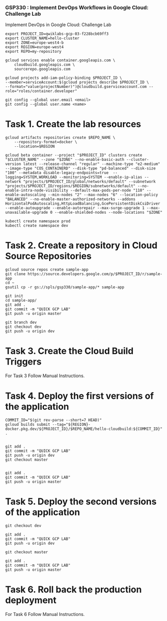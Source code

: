### GSP330 :  Implement DevOps Workflows in Google Cloud: Challenge Lab 

Implement DevOps in Google Cloud: Challenge Lab

```
export PROJECT_ID=qwiklabs-gcp-03-f228bcb69ff3
export CLUSTER_NAME=hello-cluster
export ZONE=europe-west4-b
export REGION=europe-west4
export REPO=my-repository 
```
```
gcloud services enable container.googleapis.com \
    cloudbuild.googleapis.com \
    sourcerepo.googleapis.com

gcloud projects add-iam-policy-binding $PROJECT_ID \
--member=serviceAccount:$(gcloud projects describe $PROJECT_ID \
--format="value(projectNumber)")@cloudbuild.gserviceaccount.com --role="roles/container.developer"

git config --global user.email <email> 
git config --global user.name <name>
```

# Task 1. Create the lab resources

```
gcloud artifacts repositories create $REPO_NAME \
    --repository-format=docker \
    --location=$REGION

gcloud beta container --project "$PROJECT_ID" clusters create "$CLUSTER_NAME" --zone "$ZONE" --no-enable-basic-auth --cluster-version latest --release-channel "regular" --machine-type "e2-medium" --image-type "COS_CONTAINERD" --disk-type "pd-balanced" --disk-size "100" --metadata disable-legacy-endpoints=true  --logging=SYSTEM,WORKLOAD --monitoring=SYSTEM --enable-ip-alias --network "projects/$PROJECT_ID/global/networks/default" --subnetwork "projects/$PROJECT_ID/regions/$REGION/subnetworks/default" --no-enable-intra-node-visibility --default-max-pods-per-node "110" --enable-autoscaling --min-nodes "2" --max-nodes "6" --location-policy "BALANCED" --no-enable-master-authorized-networks --addons HorizontalPodAutoscaling,HttpLoadBalancing,GcePersistentDiskCsiDriver --enable-autoupgrade --enable-autorepair --max-surge-upgrade 1 --max-unavailable-upgrade 0 --enable-shielded-nodes --node-locations "$ZONE"
```

```
kubectl create namespace prod	
kubectl create namespace dev
```

# Task 2. Create a repository in Cloud Source Repositories

```
gcloud source repos create sample-app
git clone https://source.developers.google.com/p/$PROJECT_ID/r/sample-app
cd ~
gsutil cp -r gs://spls/gsp330/sample-app/* sample-app
```

```
git init
cd sample-app/
git add .
git commit -m "QUICK GCP LAB"
git push -u origin master

git branch dev
git checkout dev
git push -u origin dev
```

# Task 3. Create the Cloud Build Triggers

For Task 3 Follow Manual Instructions.


# Task 4. Deploy the first versions of the application

```
COMMIT_ID="$(git rev-parse --short=7 HEAD)"
gcloud builds submit --tag="${REGION}-docker.pkg.dev/${PROJECT_ID}/$REPO_NAME/hello-cloudbuild:${COMMIT_ID}" .


git add .
git commit -m "QUICK GCP LAB" 
git push -u origin dev
git checkout master


git add .
git commit -m "QUICK GCP LAB" 
git push -u origin master
```

# Task 5. Deploy the second versions of the application

```
git checkout dev

git add .
git commit -m "QUICK GCP LAB" 
git push -u origin dev

git checkout master

git add .
git commit -m "QUICK GCP LAB" 
git push -u origin master
```

# Task 6. Roll back the production deployment

For Task 6 Follow Manual Instructions.

